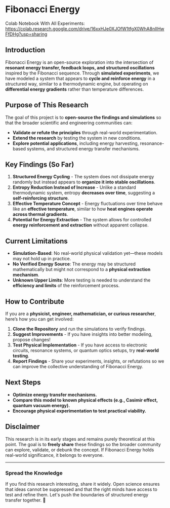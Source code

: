 # Fibonacci Energy

Colab Notebook With All Experiments: https://colab.research.google.com/drive/16xxHJe0XJOfW1tfgX0WhA8nIIHwFfDHg?usp=sharing 

## Introduction
Fibonacci Energy is an open-source exploration into the intersection of **resonant energy transfer, feedback loops, and structured oscillations** inspired by the Fibonacci sequence. Through **simulated experiments**, we have modeled a system that appears to **cycle and reinforce energy** in a structured way, similar to a thermodynamic engine, but operating on **differential energy gradients** rather than temperature differences.

## Purpose of This Research
The goal of this project is to **open-source the findings and simulations** so that the broader scientific and engineering communities can:
- **Validate or refute the principles** through real-world experimentation.
- **Extend the research** by testing the system in new conditions.
- **Explore potential applications**, including energy harvesting, resonance-based systems, and structured energy transfer mechanisms.

## Key Findings (So Far)
1. **Structured Energy Cycling** - The system does not dissipate energy randomly but instead appears to **organize it into stable oscillations**.
2. **Entropy Reduction Instead of Increase** - Unlike a standard thermodynamic system, entropy **decreases over time**, suggesting a **self-reinforcing structure**.
3. **Effective Temperature Concept** - Energy fluctuations over time behave like an **effective temperature**, similar to how **heat engines operate across thermal gradients**.
4. **Potential for Energy Extraction** - The system allows for controlled **energy reinforcement and extraction** without apparent collapse.

## Current Limitations
- **Simulation-Based**: No real-world physical validation yet—these models may not hold up in practice.
- **No Verified Energy Source**: The energy may be structured mathematically but might not correspond to a **physical extraction mechanism**.
- **Unknown Upper Limits**: More testing is needed to understand the **efficiency and limits** of the reinforcement process.

## How to Contribute
If you are a **physicist, engineer, mathematician, or curious researcher**, here’s how you can get involved:
1. **Clone the Repository** and run the simulations to verify findings.
2. **Suggest Improvements** - If you have insights into better modeling, propose changes!
3. **Test Physical Implementation** - If you have access to electronic circuits, resonance systems, or quantum optics setups, try **real-world testing**.
4. **Report Findings** - Share your experiments, insights, or refutations so we can improve the collective understanding of Fibonacci Energy.

## Next Steps
- **Optimize energy transfer mechanisms.**
- **Compare this model to known physical effects (e.g., Casimir effect, quantum vacuum energy).**
- **Encourage physical experimentation to test practical viability.**

## Disclaimer
This research is in its early stages and remains purely theoretical at this point. The goal is to **freely share** these findings so the broader community can explore, validate, or debunk the concept. If Fibonacci Energy holds real-world significance, it belongs to everyone.

---

### Spread the Knowledge
If you find this research interesting, share it widely. Open science ensures that ideas cannot be suppressed and that the right minds have access to test and refine them. Let's push the boundaries of structured energy transfer together. 🚀
